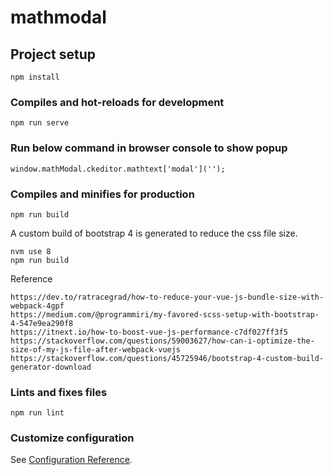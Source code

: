 # mathmodal

## Project setup
```
npm install
```

### Compiles and hot-reloads for development
```
npm run serve
```

### Run below command in browser console to show popup
```
window.mathModal.ckeditor.mathtext['modal']('');
```

### Compiles and minifies for production
```
npm run build
```

A custom build of bootstrap 4 is generated to reduce the css file size.

```
nvm use 8
npm run build
```

Reference
```
https://dev.to/ratracegrad/how-to-reduce-your-vue-js-bundle-size-with-webpack-4gpf
https://medium.com/@programmiri/my-favored-scss-setup-with-bootstrap-4-547e9ea290f8
https://itnext.io/how-to-boost-vue-js-performance-c7df027ff3f5
https://stackoverflow.com/questions/59003627/how-can-i-optimize-the-size-of-my-js-file-after-webpack-vuejs
https://stackoverflow.com/questions/45725946/bootstrap-4-custom-build-generator-download
```



### Lints and fixes files
```
npm run lint
```

### Customize configuration
See [Configuration Reference](https://cli.vuejs.org/config/).
